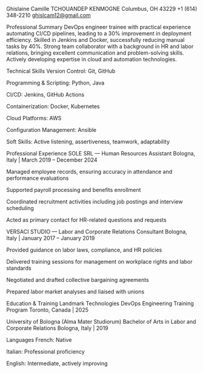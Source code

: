 Ghislaine Camille TCHOUANDEP KENMOGNE
Columbus, OH 43229
+1 (614) 348-2210
ghislcam12@gmail.com

Professional Summary
DevOps engineer trainee with practical experience automating CI/CD pipelines, leading to a 30% improvement in deployment efficiency. Skilled in Jenkins and Docker, successfully reducing manual tasks by 40%. Strong team collaborator with a background in HR and labor relations, bringing excellent communication and problem-solving skills. Actively developing expertise in cloud and automation technologies.

Technical Skills
Version Control: Git, GitHub

Programming & Scripting: Python, Java

CI/CD: Jenkins, GitHub Actions

Containerization: Docker, Kubernetes

Cloud Platforms: AWS

Configuration Management: Ansible

Soft Skills: Active listening, assertiveness, teamwork, adaptability

Professional Experience
SOLE SRL — Human Resources Assistant
Bologna, Italy | March 2019 – December 2024

Managed employee records, ensuring accuracy in attendance and performance evaluations

Supported payroll processing and benefits enrollment

Coordinated recruitment activities including job postings and interview scheduling

Acted as primary contact for HR-related questions and requests

VERSACI STUDIO — Labor and Corporate Relations Consultant
Bologna, Italy | January 2017 – January 2019

Provided guidance on labor laws, compliance, and HR policies

Delivered training sessions for management on workplace rights and labor standards

Negotiated and drafted collective bargaining agreements

Prepared labor market analyses and liaised with unions

Education & Training
Landmark Technologies
DevOps Engineering Training Program
Toronto, Canada | 2025

University of Bologna (Alma Mater Studiorum)
Bachelor of Arts in Labor and Corporate Relations
Bologna, Italy | 2019

Languages
French: Native

Italian: Professional proficiency

English: Intermediate, actively improving
